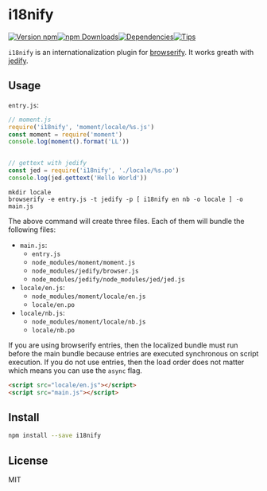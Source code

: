 # i18nify

[![Version npm](https://img.shields.io/npm/v/i18nify.svg?style=flat-square)](https://www.npmjs.com/package/i18nify)[![npm Downloads](https://img.shields.io/npm/dm/i18nify.svg?style=flat-square)](https://www.npmjs.com/package/i18nify)[![Dependencies](https://img.shields.io/david/tellnes/i18nify.svg?style=flat-square)](https://david-dm.org/tellnes/i18nify)[![Tips](http://img.shields.io/gratipay/tellnes.png?style=flat-square)](https://gratipay.com/~tellnes/)


`i18nify` is an internationalization plugin for
[browserify](https://www.npmjs.com/package/browserify).
It works greath with
[jedify](https://www.npmjs.com/package/jedify).


## Usage

`entry.js`:
```js
// moment.js
require('i18nify', 'moment/locale/%s.js')
const moment = require('moment')
console.log(moment().format('LL'))


// gettext with jedify
const jed = require('i18nify', './locale/%s.po')
console.log(jed.gettext('Hello World'))
```

```shell
mkdir locale
browserify -e entry.js -t jedify -p [ i18nify en nb -o locale ] -o main.js
```

The above command will create three files. Each of them will bundle the
following files:
- `main.js`:
  - `entry.js`
  - `node_modules/moment/moment.js`
  - `node_modules/jedify/browser.js`
  - `node_modules/jedify/node_modules/jed/jed.js`
- `locale/en.js`:
  - `node_modules/moment/locale/en.js`
  - `locale/en.po`
- `locale/nb.js`:
  - `node_modules/moment/locale/nb.js`
  - `locale/nb.po`

If you are using browserify entries, then the localized bundle must run before
the main bundle because entries are executed synchronous on script execution.
If you do not use entries, then the load order does not matter which means you
can use the `async` flag.

```html
<script src="locale/en.js"></script>
<script src="main.js"></script>
```

## Install

```bash
npm install --save i18nify
```


## License

MIT
